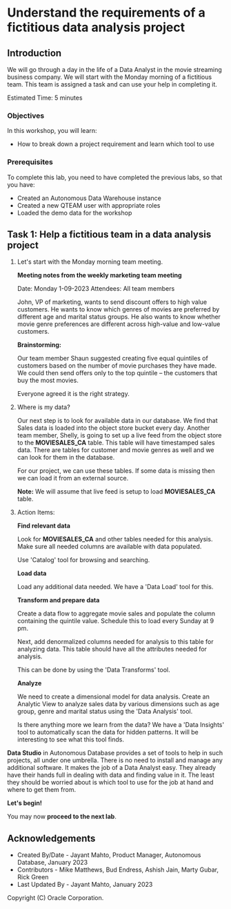 # Understand the requirements of a fictitious data analysis project


## Introduction

We will go through a day in the life of a Data Analyst in the movie streaming business company. We will start with the Monday morning of a fictitious team. This team is assigned a task and can use your help in completing it.

Estimated Time: 5 minutes


### Objectives

In this workshop, you will learn:
-	How to break down a project requirement and learn which tool to use

### Prerequisites

To complete this lab, you need to have completed the previous labs, so that you have:

- Created an Autonomous Data Warehouse instance
- Created a new QTEAM user with appropriate roles
- Loaded the demo data for the workshop


## Task 1: Help a fictitious team in a data analysis project

1.  Let's start with the Monday morning team meeting.
    
    **Meeting notes from the weekly marketing team meeting**
    
    Date: Monday 1-09-2023
    Attendees: All team members
    
    John, VP of marketing, wants to send discount offers to high value customers.
    He wants to know which genres of movies are preferred by different age and marital status groups.
    He also wants to know whether movie genre preferences
    are different across high-value and low-value customers.
    
    **Brainstorming:**

    Our team member Shaun suggested creating five equal quintiles of customers based on 
    the number of movie purchases they have made. We could then send offers only to the top 
    quintile – the customers that buy the most movies.
    
    Everyone agreed it is the right strategy.

2.  Where is my data?
    
    Our next step is to look for available data in our database. We find that
    Sales data is loaded into the object store bucket every day. Another team member, Shelly,
    is going to set up a live feed from the object store to the **MOVIESALES\_CA**
    table. This table will have timestamped sales data. There are tables for
    customer and movie genres as well and we can look for them in the database.

    For our project, we can use these tables. If some data is missing then we can load it from
    an external source.

    **Note:** We will assume that live feed is setup to load **MOVIESALES\_CA** table.

3.  Action Items:

    **Find relevant data**

    Look for **MOVIESALES\_CA** and other tables needed for this analysis. Make 
    sure all needed columns are available with data populated.

    Use 'Catalog' tool for browsing and searching.
    
    **Load data**

    Load any additional data needed. We have a 'Data Load' tool for this.
    
    **Transform and prepare data**

    Create a data flow to aggregate movie sales and populate the column containing the quintile value. 
    Schedule this to load every Sunday at 9 pm.

    Next, add denormalized columns needed for analysis to this table for
    analyzing data. This table should have all the attributes needed for
    analysis.

    This can be done by using the 'Data Transforms' tool.
    
    **Analyze**

    We need to create a dimensional model for data analysis.
    Create an Analytic View to analyze sales data by various dimensions such as age group, genre and marital status 
    using the 'Data Analysis' tool.

    Is there anything more we learn from the data? We have a 'Data Insights' tool to automatically
    scan the data for hidden patterns. It will be interesting to see what this tool finds.


**Data Studio** in Autonomous Database provides a set of tools to help in such projects, all under one umbrella. There
is no need to install and manage any additional software. It makes the job of a Data Analyst easy. They 
already have their hands full in dealing with data and finding value in it. The least they should
be worried about is which tool to use for the job at hand and where to get them from.

**Let's begin!** 

You may now **proceed to the next lab**.

## Acknowledgements

- Created By/Date - Jayant Mahto, Product Manager, Autonomous Database, January 2023
- Contributors - Mike Matthews, Bud Endress, Ashish Jain, Marty Gubar, Rick Green
- Last Updated By - Jayant Mahto, January 2023


Copyright (C)  Oracle Corporation.